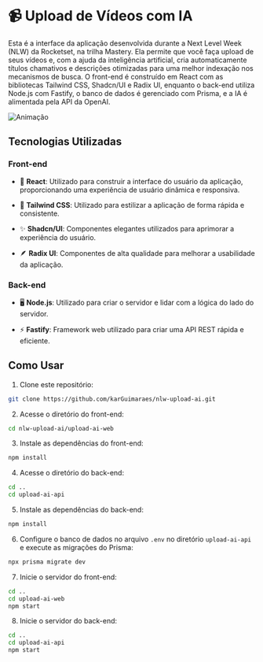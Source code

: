 # 📹 Upload de Vídeos com IA

Esta é a interface da aplicação desenvolvida durante a Next Level Week (NLW) da Rocketset, na trilha Mastery. Ela permite que você faça upload de seus vídeos e, com a ajuda da inteligência artificial, cria automaticamente títulos chamativos e descrições otimizadas para uma melhor indexação nos mecanismos de busca. O front-end é construído em React com as bibliotecas Tailwind CSS, Shadcn/UI e Radix UI, enquanto o back-end utiliza Node.js com Fastify, o banco de dados é gerenciado com Prisma, e a IA é alimentada pela API da OpenAI.

![Animação](https://github.com/karGuimaraes/nlw-upload-ai/assets/39937365/838d9a7e-9078-4f1a-b58b-b9debed676e0)

## Tecnologias Utilizadas

### Front-end

- 🚀 **React**: Utilizado para construir a interface do usuário da aplicação, proporcionando uma experiência de usuário dinâmica e responsiva.

- 🎨 **Tailwind CSS**: Utilizado para estilizar a aplicação de forma rápida e consistente.

- ✨ **Shadcn/UI**: Componentes elegantes utilizados para aprimorar a experiência do usuário.

- 🪶 **Radix UI**: Componentes de alta qualidade para melhorar a usabilidade da aplicação.

### Back-end

- 🖥️ **Node.js**: Utilizado para criar o servidor e lidar com a lógica do lado do servidor.

- ⚡ **Fastify**: Framework web utilizado para criar uma API REST rápida e eficiente.

## Como Usar

1. Clone este repositório:

```bash
git clone https://github.com/karGuimaraes/nlw-upload-ai.git
```

2. Acesse o diretório do front-end:

```bash
cd nlw-upload-ai/upload-ai-web
```

3. Instale as dependências do front-end:

```bash
npm install
```

4. Acesse o diretório do back-end:

```bash
cd ..
cd upload-ai-api
```

5. Instale as dependências do back-end:

```bash
npm install
```

6. Configure o banco de dados no arquivo `.env` no diretório `upload-ai-api` e execute as migrações do Prisma:

```bash
npx prisma migrate dev
```

7. Inicie o servidor do front-end:

```bash
cd ..
cd upload-ai-web
npm start
```

8. Inicie o servidor do back-end:

```bash
cd ..
cd upload-ai-api
npm start
```
